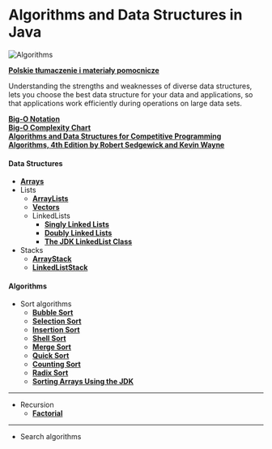 # Algorithms and Data Structures in Java

![Algorithms](https://img.shields.io/badge/Algorithms--And--Data--Structures-Programming--in--Java-green.svg?longCache=true&style=for-the-badge)

**[Polskie tłumaczenie i materiały pomocnicze](https://github.com/jszlenk/Algorithms-and-Data-Structures-in-Java/blob/master/docs/READMEPL.md)**


Understanding the strengths and weaknesses of diverse data structures, lets you choose the best data structure for your data and applications, so that applications work efficiently during operations on large data sets.

**[Big-O Notation](https://en.wikipedia.org/wiki/Big_O_notation)** <br>
**[Big-O Complexity Chart](http://bigocheatsheet.com/)** <br>
**[Algorithms and Data Structures for Competitive Programming](https://www.geeksforgeeks.org/top-algorithms-and-data-structures-for-competitive-programming/)** <br>
**[Algorithms, 4th Edition by Robert Sedgewick and Kevin Wayne](https://algs4.cs.princeton.edu/home/)**

#### Data Structures

- **[Arrays](https://github.com/jszlenk/Algorithms-and-Data-Structures-in-Java/tree/master/Arrays/src)**
- Lists
    -  **[ArrayLists](https://github.com/jszlenk/Algorithms-and-Data-Structures-in-Java/tree/master/Lists/src/ArrayLists)**
    -  **[Vectors](https://github.com/jszlenk/Algorithms-and-Data-Structures-in-Java/tree/master/Lists/src/Vectors)**
    - LinkedLists
      -  **[Singly Linked Lists](https://github.com/jszlenk/Algorithms-and-Data-Structures-in-Java/tree/master/Lists/src/LinkedLists/SinglyLinkedList)**
      -  **[Doubly Linked Lists](https://github.com/jszlenk/Algorithms-and-Data-Structures-in-Java/tree/master/Lists/src/LinkedLists/DoublyLinkedList)**
      -  **[The JDK LinkedList Class](https://github.com/jszlenk/Algorithms-and-Data-Structures-in-Java/tree/master/Lists/src/LinkedLists/JDKLinkedList)**
- Stacks
    -  **[ArrayStack](https://github.com/jszlenk/Algorithms-and-Data-Structures-in-Java/tree/master/Lists/src/Stacks/ArrayStack)**
    -  **[LinkedListStack]()**

#### Algorithms
- Sort algorithms
  -  **[Bubble Sort](https://github.com/jszlenk/Algorithms-and-Data-Structures-in-Java/tree/master/SortAlgorithms/src/BubbleSort)**
  -  **[Selection Sort](https://github.com/jszlenk/Algorithms-and-Data-Structures-in-Java/tree/master/SortAlgorithms/src/SelectionSort)**
  -  **[Insertion Sort](https://github.com/jszlenk/Algorithms-and-Data-Structures-in-Java/tree/master/SortAlgorithms/src/InsertionSort)**
  -  **[Shell Sort](https://github.com/jszlenk/Algorithms-and-Data-Structures-in-Java/tree/master/SortAlgorithms/src/ShellSort)**
  -  **[Merge Sort](https://github.com/jszlenk/Algorithms-and-Data-Structures-in-Java/tree/master/SortAlgorithms/src/MergeSort)**
  -  **[Quick Sort](https://github.com/jszlenk/Algorithms-and-Data-Structures-in-Java/tree/master/SortAlgorithms/src/QuickSort)**
  -  **[Counting Sort](https://github.com/jszlenk/Algorithms-and-Data-Structures-in-Java/tree/master/SortAlgorithms/src/CountingSort)**
  -  **[Radix Sort](https://github.com/jszlenk/Algorithms-and-Data-Structures-in-Java/tree/master/SortAlgorithms/src/RadixSort)**
  -  **[Sorting Arrays Using the JDK](https://github.com/jszlenk/Algorithms-and-Data-Structures-in-Java/tree/master/SortAlgorithms/src/ArraysSortInJDK)**

---

- Recursion
  -  **[Factorial](https://github.com/jszlenk/Algorithms-and-Data-Structures-in-Java/tree/master/Recursion/src/Factorial)**

---
  
- Search algorithms


